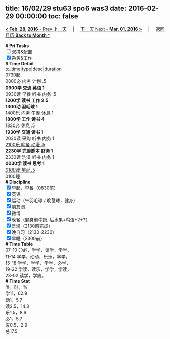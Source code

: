 title: 16/02/29 stu63 spo6 was3
date: 2016-02-29 00:00:00
toc: false
---
[**< Feb. 28, 2016** - Prev 上一天](/lifelogs/2016/02/d28.html) &nbsp; &nbsp; | &nbsp; &nbsp; [下一天 Next - **Mar. 01, 2016 >**](/lifelogs/2016/03/d01.html) &nbsp; &nbsp; |  &nbsp; &nbsp; [返回月历 **Back to Month ^**](/lifelogs/2016/02/index.html)
<br/><div><b># Pri Tasks</b></div><div><input type="checkbox"/>双拼&amp;配置</div><div><input checked="true" type="checkbox"/>杂务&amp;工作</div><div><b># Time Detail</b></div><div><u>to_time|type|desc|duration</u></div><div>0730起</div><div>0800必 内务 计划 .5</div><div><b>0900学 交通 英语 1</b></div><div>0930读 早餐 听书 内务 .5</div><div><b>1200学 读书 工作 2.5</b></div><div><b>1300动 羽毛球 1</b></div><div><u>1400乐 内务 午餐 休息 1</u></div><div><b>1800学 工作 读书 4</b></div><div>1830必 休息 .5</div><div><b>1930学 交通 读书 1</b></div><div>2030读 采购 听书 内务 1</div><div><u>2100乐 晚餐 动漫 .5</u></div><div><b>2230学 完善脚本 财务 1</b></div><div>2330读 洗澡 听书 内务 1</div><div><b>0030学 读书 思考 1</b></div><div><u><i>0100废 拖延 .5</i></u></div><div>0100睡</div><div><b># Discipline</b></div><div><input checked="true" type="checkbox"/>早起，早餐（0830前）</div><div><input checked="true" type="checkbox"/>英语</div><div><input checked="true" type="checkbox"/>运动（午羽毛球 / 晚毽球，健身）</div><div><input checked="true" type="checkbox"/>朋友圈</div><div><input checked="true" type="checkbox"/>微博</div><div><input checked="true" type="checkbox"/>晚餐（健身前牛奶, 后水果+鸡蛋*2+?）</div><div><input checked="true" type="checkbox"/>洗澡（2130前完成）</div><div><input checked="true" type="checkbox"/>晚自习（2130-2230）</div><div><input checked="true" type="checkbox"/>早睡（2300前）</div><div><b># Time Table</b></div><div>07-10 〇必，学学，读学，学学，</div><div>11-14 学学，动动，乐乐，学学，</div><div>15-18 学学，学学，学学，必学，</div><div>19-22 学读，读乐，学学，学读，</div><div>23-02 读学，学废。</div><div><b># Time Stat</b></div><div>类，时，%</div><div>学11，62.9</div><div>动1，5.7</div><div>读2.5，14.3</div><div>乐1.5，8.6</div><div>必1，5.7</div><div>废0.5，2.9</div><div>总17.5</div>